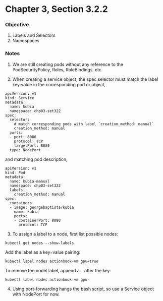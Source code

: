 # Chapter 3, Section 3.2.2

### Objective
1. Labels and Selectors
2. Namespaces

### Notes

1. We are still creating pods without any reference to the PodSecurityPolicy, Roles, RoleBindings, etc. 

2. When creating a service object, the spec.selector must match the label key:value in the corresponding pod or object,

```
apiVersion: v1
kind: Service
metadata:
  name: kubia
  namespace: chp03-set322
spec:
  selector:
    # match corresponding pods with label `creation_method: manual`
    creation_method: manual
  ports:
  - port: 8080
    protocol: TCP
    targetPort: 8080
  type: NodePort
```

and matching pod description,

```
apiVersion: v1
kind: Pod
metadata:
  name: kubia-manual
  namespace: chp03-set322
  labels:
    creation_method: manual
spec:
  containers:
  - image: georgebaptista/kubia
    name: kubia
    ports:
    - containerPort: 8080
      protocol: TCP
```

3. To assign a label to a node, first list possible nodes:
```
kubectl get nodes --show-labels
```

Add the label as a key=value pairing:
```
kubectl label nodes actionbook-vm gpu=true
```

To remove the nodel label, append a `-` after the key:
```
kubectl label nodes actionbook-vm gpu-
```

4. Using port-forwarding hangs the bash script, so use a Service object with NodePort for now.
